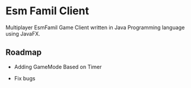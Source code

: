 
# Esm Famil Client
Multiplayer EsmFamil Game Client written in Java Programming language using JavaFX.



## Roadmap

- Adding GameMode Based on Timer

- Fix bugs

